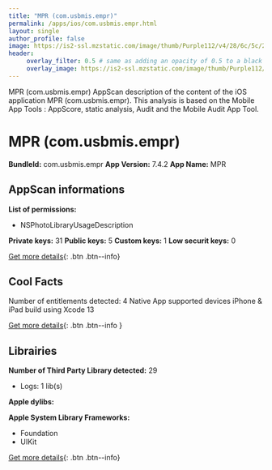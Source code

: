 ```yaml
---
title: "MPR (com.usbmis.empr)"
permalink: /apps/ios/com.usbmis.empr.html
layout: single
author_profile: false
image: https://is2-ssl.mzstatic.com/image/thumb/Purple112/v4/28/6c/5c/286c5ce8-6159-9826-629c-ab84d27dca2c/AppIcon-1x_U007emarketing-0-7-0-85-220.png/512x512bb.jpg
header: 
     overlay_filter: 0.5 # same as adding an opacity of 0.5 to a black background
     overlay_image: https://is2-ssl.mzstatic.com/image/thumb/Purple112/v4/28/6c/5c/286c5ce8-6159-9826-629c-ab84d27dca2c/AppIcon-1x_U007emarketing-0-7-0-85-220.png/512x512bb.jpg
---
```

MPR (com.usbmis.empr) AppScan description of the content of the iOS application MPR (com.usbmis.empr). This analysis is based on the Mobile App Tools : AppScore, static analysis, Audit and the Mobile Audit App Tool.

# MPR (com.usbmis.empr)

**BundleId:** com.usbmis.empr
**App Version:** 7.4.2
**App Name:** MPR


## AppScan informations 

**List of permissions:** 
- NSPhotoLibraryUsageDescription
  
  
**Private keys:** 31
**Public keys:** 5
**Custom keys:** 1
**Low securit keys:** 0
  
[Get more details](/pricing.html){: .btn .btn--info}

## Cool Facts

Number of entitlements detected: 4
Native App
supported devices iPhone & iPad
build using Xcode 13
  
[Get more details](/pricing.html){: .btn .btn--info }

## Librairies 
**Number of Third Party Library detected:** 29
- Logs: 1 lib(s)


**Apple dylibs:**


**Apple System Library Frameworks:**
- Foundation
- UIKit


  
[Get more details](/pricing.html){: .btn .btn--info}

